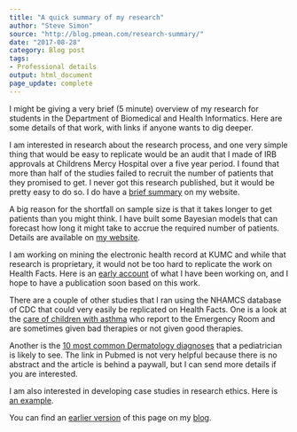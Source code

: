 ```yaml
---
title: "A quick summary of my research"
author: "Steve Simon"
source: "http://blog.pmean.com/research-summary/"
date: "2017-08-28"
category: Blog post
tags:
- Professional details
output: html_document
page_update: complete
---
```


I might be giving a very brief (5 minute) overview of my research for students in the Department of Biomedical and Health Informatics. Here are some details of that work, with links if anyone wants to dig deeper.

<!---More--->

I am interested in research about the research process, and one very simple thing that would be easy to replicate would be an audit that I made of IRB approvals at Childrens Mercy Hospital over a five year period. I found that more than half of the studies failed to recruit the number of patients that they promised to get. I never got this research published, but it would be pretty easy to do so. I do have a [brief summary][sim6] on my website.

A big reason for the shortfall on sample size is that it takes longer to get patients than you might think. I have built some Bayesian models that can forecast how long it might take to accrue the required number of patients. Details are available on [my website][sim5].

I am working on mining the electronic health record at KUMC and while that research is proprietary, it would not be too hard to replicate the work on Health Facts. Here is an [early account][sim4] of what I have been working on, and I hope to have a publication soon based on this work.

There are a couple of other studies that I ran using the NHAMCS database of CDC that could very easily be replicated on Health Facts. One is a look at the [care of children with asthma][knap1] who report to the Emergency Room and are sometimes given bad therapies or not given good therapies.

Another is the [10 most common Dermatology diagnoses][prin1] that a pediatrician is likely to see. The link in Pubmed is not very helpful because there is no abstract and the article is behind a paywall, but I can send more details if you are interested.

I am also interested in developing case studies in research ethics. Here is [an example][sim3].

You can find an [earlier version][sim1] of this page on my [blog][sim2].

[sim1]: http://blog.pmean.com/research-summary/
[sim2]: http://blog.pmean.com

[sim3]: http://pmean.com/cases/Tgn1412Popwerpoint.pdf
[sim4]: http://new.pmean.com/breast-cancer-study/
[sim5]: http://new.pmean.com/tags/accrual-problems-in-clinical-trials/
[sim6]: http://new.pmean.com/SlippedDeadlines-08/

[knap1]: https://www.ncbi.nlm.nih.gov/pubmed/24694945
[prin1]: https://www.ncbi.nlm.nih.gov/pubmed/27317526
